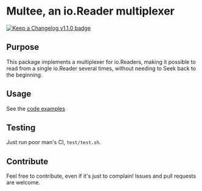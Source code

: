 # Multee, an io.Reader multiplexer

[![Keep a Changelog v1.1.0 badge][changelog-badge]][changelog]

## Purpose

This package implements a multiplexer for io.Readers, making it possible to read from a single io.Reader several times,
without needing to Seek back to the beginning.

## Usage

See the [code examples](examples)

## Testing

Just run poor man's CI, `test/test.sh`.

## Contribute

Feel free to contribute, even if it's just to complain! Issues and pull requests are welcome.


[changelog]: ./CHANGELOG.md
[changelog-badge]: https://img.shields.io/badge/changelog-Keep%20a%20Changelog%20v1.1.0-%23E05735
[examples]: /examples

